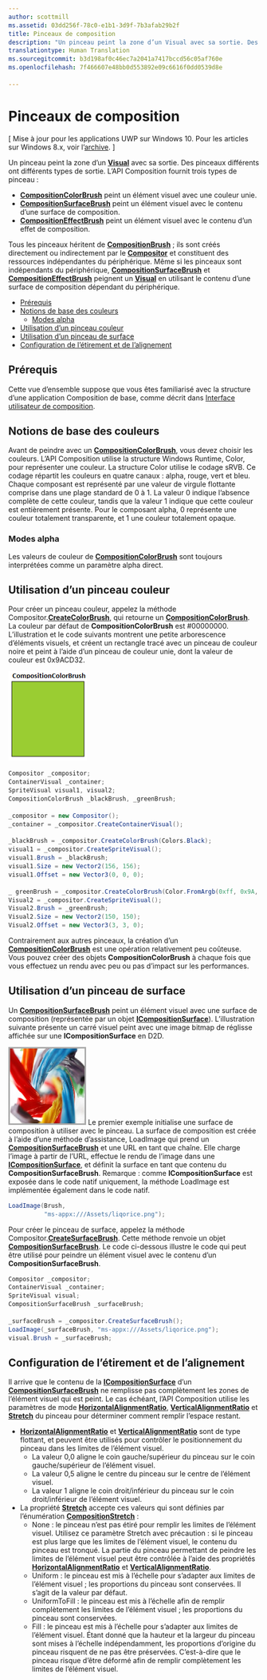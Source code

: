 ```yaml
---
author: scottmill
ms.assetid: 03dd256f-78c0-e1b1-3d9f-7b3afab29b2f
title: Pinceaux de composition
description: "Un pinceau peint la zone d’un Visual avec sa sortie. Des pinceaux différents ont différents types de sortie."
translationtype: Human Translation
ms.sourcegitcommit: b3d198af0c46ec7a2041a7417bccd56c05af760e
ms.openlocfilehash: 7f466607e48bb0d553892e09c6616f0dd0539d8e

---
```

# Pinceaux de composition

\[ Mise à jour pour les applications UWP sur Windows 10. Pour les articles sur Windows 8.x, voir l’[archive](http://go.microsoft.com/fwlink/p/?linkid=619132). \]

Un pinceau peint la zone d’un [**Visual**](https://msdn.microsoft.com/library/windows/apps/Dn706858) avec sa sortie. Des pinceaux différents ont différents types de sortie. L’API Composition fournit trois types de pinceau :

-   [
            **CompositionColorBrush**](https://msdn.microsoft.com/library/windows/apps/Mt589399) peint un élément visuel avec une couleur unie.
-   [
            **CompositionSurfaceBrush**](https://msdn.microsoft.com/library/windows/apps/Mt589415) peint un élément visuel avec le contenu d’une surface de composition.
-   [
            **CompositionEffectBrush**](https://msdn.microsoft.com/library/windows/apps/Mt589406) peint un élément visuel avec le contenu d’un effet de composition.

Tous les pinceaux héritent de [**CompositionBrush**](https://msdn.microsoft.com/library/windows/apps/Mt589398) ; ils sont créés directement ou indirectement par le [**Compositor**](https://msdn.microsoft.com/library/windows/apps/Dn706789) et constituent des ressources indépendantes du périphérique. Même si les pinceaux sont indépendants du périphérique, [**CompositionSurfaceBrush**](https://msdn.microsoft.com/library/windows/apps/Mt589415) et [**CompositionEffectBrush**](https://msdn.microsoft.com/library/windows/apps/Mt589406) peignent un [**Visual**](https://msdn.microsoft.com/library/windows/apps/Dn706858) en utilisant le contenu d’une surface de composition dépendant du périphérique.

-   [Prérequis](./composition-brushes.md#prerequisites)
-   [Notions de base des couleurs](./composition-brushes.md#color-basics)
    -   [Modes alpha](./composition-brushes.md#alpha-modes)
-   [Utilisation d’un pinceau couleur](./composition-brushes.md#using-color-brush)
-   [Utilisation d’un pinceau de surface](./composition-brushes.md#using-surface-brush)
-   [Configuration de l’étirement et de l’alignement](./composition-brushes.md#configuring-stretch-and-alignment)

## Prérequis

Cette vue d’ensemble suppose que vous êtes familiarisé avec la structure d’une application Composition de base, comme décrit dans [Interface utilisateur de composition](visual-layer.md).

## Notions de base des couleurs

Avant de peindre avec un [**CompositionColorBrush**](https://msdn.microsoft.com/library/windows/apps/Mt589399), vous devez choisir les couleurs. L’API Composition utilise la structure Windows Runtime, Color, pour représenter une couleur. La structure Color utilise le codage sRVB. Ce codage répartit les couleurs en quatre canaux : alpha, rouge, vert et bleu. Chaque composant est représenté par une valeur de virgule flottante comprise dans une plage standard de 0 à 1. La valeur 0 indique l’absence complète de cette couleur, tandis que la valeur 1 indique que cette couleur est entièrement présente. Pour le composant alpha, 0 représente une couleur totalement transparente, et 1 une couleur totalement opaque.

### Modes alpha

Les valeurs de couleur de [**CompositionColorBrush**](https://msdn.microsoft.com/library/windows/apps/Mt589399) sont toujours interprétées comme un paramètre alpha direct.

## Utilisation d’un pinceau couleur

Pour créer un pinceau couleur, appelez la méthode Compositor.[**CreateColorBrush**](https://msdn.microsoft.com/en-us/library/windows/apps/windows.ui.composition.compositor.createcolorbrush.aspx), qui retourne un [**CompositionColorBrush**](https://msdn.microsoft.com/library/windows/apps/Mt589399). La couleur par défaut de **CompositionColorBrush** est \#00000000. L’illustration et le code suivants montrent une petite arborescence d’éléments visuels, et créent un rectangle tracé avec un pinceau de couleur noire et peint à l’aide d’un pinceau de couleur unie, dont la valeur de couleur est 0x9ACD32.

![CompositionColorBrush](images/composition-compositioncolorbrush.png)
```cs
Compositor _compositor;
ContainerVisual _container;
SpriteVisual visual1, visual2;
CompositionColorBrush _blackBrush, _greenBrush; 

_compositor = new Compositor();
_container = _compositor.CreateContainerVisual();

_blackBrush = _compositor.CreateColorBrush(Colors.Black);
visual1 = _compositor.CreateSpriteVisual();
visual1.Brush = _blackBrush;
visual1.Size = new Vector2(156, 156);
visual1.Offset = new Vector3(0, 0, 0);

_ greenBrush = _compositor.CreateColorBrush(Color.FromArgb(0xff, 0x9A, 0xCD, 0x32));
Visual2 = _compositor.CreateSpriteVisual();
Visual2.Brush = _greenBrush;
Visual2.Size = new Vector2(150, 150);
Visual2.Offset = new Vector3(3, 3, 0);
```

Contrairement aux autres pinceaux, la création d’un [**CompositionColorBrush**](https://msdn.microsoft.com/library/windows/apps/Mt589399) est une opération relativement peu coûteuse. Vous pouvez créer des objets **CompositionColorBrush** à chaque fois que vous effectuez un rendu avec peu ou pas d’impact sur les performances.

## Utilisation d’un pinceau de surface

Un [**CompositionSurfaceBrush**](https://msdn.microsoft.com/library/windows/apps/Mt589415) peint un élément visuel avec une surface de composition (représentée par un objet [**ICompositionSurface**](https://msdn.microsoft.com/library/windows/apps/Dn706819)). L’illustration suivante présente un carré visuel peint avec une image bitmap de réglisse affichée sur une **ICompositionSurface** en D2D.

![CompositionSurfaceBrush](images/composition-compositionsurfacebrush.png) Le premier exemple initialise une surface de composition à utiliser avec le pinceau. La surface de composition est créée à l’aide d’une méthode d’assistance, LoadImage qui prend un [**CompositionSurfaceBrush**](https://msdn.microsoft.com/library/windows/apps/Mt589415) et une URL en tant que chaîne. Elle charge l’image à partir de l’URL, effectue le rendu de l’image dans une [**ICompositionSurface**](https://msdn.microsoft.com/library/windows/apps/Dn706819), et définit la surface en tant que contenu du **CompositionSurfaceBrush**. Remarque : comme **ICompositionSurface** est exposée dans le code natif uniquement, la méthode LoadImage est implémentée également dans le code natif.

```cs
LoadImage(Brush,
          "ms-appx:///Assets/liqorice.png");
```

Pour créer le pinceau de surface, appelez la méthode Compositor.[**CreateSurfaceBrush**](https://msdn.microsoft.com/en-us/library/windows/apps/windows.ui.composition.compositor.createsurfacebrush.aspx). Cette méthode renvoie un objet [**CompositionSurfaceBrush**](https://msdn.microsoft.com/library/windows/apps/Mt589415). Le code ci-dessous illustre le code qui peut être utilisé pour peindre un élément visuel avec le contenu d’un **CompositionSurfaceBrush**.

```cs
Compositor _compositor;
ContainerVisual _container;
SpriteVisual visual;
CompositionSurfaceBrush _surfaceBrush;

_surfaceBrush = _compositor.CreateSurfaceBrush();
LoadImage(_surfaceBrush, "ms-appx:///Assets/liqorice.png");
visual.Brush = _surfaceBrush;
```

## Configuration de l’étirement et de l’alignement

Il arrive que le contenu de la [**ICompositionSurface**](https://msdn.microsoft.com/library/windows/apps/Dn706819) d’un [**CompositionSurfaceBrush**](https://msdn.microsoft.com/library/windows/apps/Mt589415) ne remplisse pas complètement les zones de l’élément visuel qui est peint. Le cas échéant, l’API Composition utilise les paramètres de mode [**HorizontalAlignmentRatio**](https://msdn.microsoft.com/en-us/library/windows/apps/windows.ui.composition.compositionsurfacebrush.horizontalalignmentratio.aspx), [**VerticalAlignmentRatio**](https://msdn.microsoft.com/library/windows/apps/windows.ui.composition.compositionsurfacebrush.verticalalignmentratio) et [**Stretch**](https://msdn.microsoft.com/library/windows/apps/windows.ui.composition.compositionsurfacebrush.stretch) du pinceau pour déterminer comment remplir l’espace restant.

-   [
            **HorizontalAlignmentRatio**](https://msdn.microsoft.com/en-us/library/windows/apps/windows.ui.composition.compositionsurfacebrush.horizontalalignmentratio.aspx) et [**VerticalAlignmentRatio**](https://msdn.microsoft.com/library/windows/apps/windows.ui.composition.compositionsurfacebrush.verticalalignmentratio) sont de type flottant, et peuvent être utilisés pour contrôler le positionnement du pinceau dans les limites de l’élément visuel.
    -   La valeur 0,0 aligne le coin gauche/supérieur du pinceau sur le coin gauche/supérieur de l’élément visuel.
    -   La valeur 0,5 aligne le centre du pinceau sur le centre de l’élément visuel.
    -   La valeur 1 aligne le coin droit/inférieur du pinceau sur le coin droit/inférieur de l’élément visuel.
-   La propriété [**Stretch**](https://msdn.microsoft.com/library/windows/apps/windows.ui.composition.compositionsurfacebrush.stretch) accepte ces valeurs qui sont définies par l’énumération [**CompositionStretch**](https://msdn.microsoft.com/library/windows/apps/Dn706786) :
    -   None : le pinceau n’est pas étiré pour remplir les limites de l’élément visuel. Utilisez ce paramètre Stretch avec précaution : si le pinceau est plus large que les limites de l’élément visuel, le contenu du pinceau est tronqué. La partie du pinceau permettant de peindre les limites de l’élément visuel peut être contrôlée à l’aide des propriétés [**HorizontalAlignmentRatio**](https://msdn.microsoft.com/en-us/library/windows/apps/windows.ui.composition.compositionsurfacebrush.horizontalalignmentratio.aspx) et [**VerticalAlignmentRatio**](https://msdn.microsoft.com/library/windows/apps/windows.ui.composition.compositionsurfacebrush.verticalalignmentratio).
    -   Uniform : le pinceau est mis à l’échelle pour s’adapter aux limites de l’élément visuel ; les proportions du pinceau sont conservées. Il s’agit de la valeur par défaut.
    -   UniformToFill : le pinceau est mis à l’échelle afin de remplir complètement les limites de l’élément visuel ; les proportions du pinceau sont conservées.
    -   Fill : le pinceau est mis à l’échelle pour s’adapter aux limites de l’élément visuel. Étant donné que la hauteur et la largeur du pinceau sont mises à l’échelle indépendamment, les proportions d’origine du pinceau risquent de ne pas être préservées. C’est-à-dire que le pinceau risque d’être déformé afin de remplir complètement les limites de l’élément visuel.

 

 







<!--HONumber=Jun16_HO4-->


